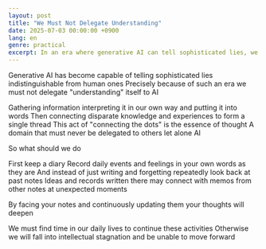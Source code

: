 ```yaml
---
layout: post
title: "We Must Not Delegate Understanding"
date: 2025-07-03 00:00:00 +0900
lang: en
genre: practical
excerpt: In an era where generative AI can tell sophisticated lies, we must not delegate the act of thinking and connecting dots in our own words. This post emphasizes the importance of deepening thought through diaries and notes.
---
```


Generative AI has become capable of telling sophisticated lies indistinguishable from human ones
Precisely because of such an era we must not delegate "understanding" itself to AI

Gathering information interpreting it in our own way and putting it into words
Then connecting disparate knowledge and experiences to form a single thread
This act of "connecting the dots" is the essence of thought
A domain that must never be delegated to others let alone AI

So what should we do

First keep a diary
Record daily events and feelings in your own words as they are
And instead of just writing and forgetting repeatedly look back at past notes
Ideas and records written there may connect with memos from other notes at unexpected moments

By facing your notes and continuously updating them your thoughts will deepen

We must find time in our daily lives to continue these activities
Otherwise we will fall into intellectual stagnation and be unable to move forward
